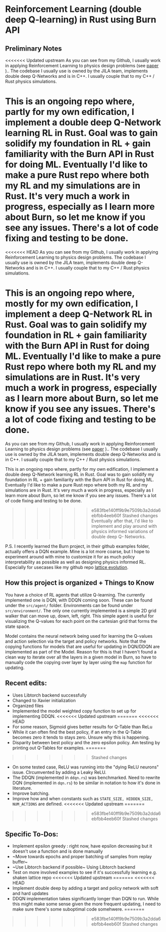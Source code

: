 # Reinforcement Learning (double deep Q-learning) in Rust using Burn API
## Preliminary Notes
<<<<<<< Updated upstream
As you can see from my Github, I usually work in applying Reinforcement Learning to physics design problems (see [paper](https://arxiv.org/abs/2405.07907) ).. The codebase I usually use is owned by the JILA team, implements double deep Q-Networks and is in C++. I usually couple that to my C++ / Rust physics simulations.

This is an ongoing repo where, partly for my own edification, I implement a double deep Q-Network learning RL in Rust. Goal was to gain solidify my foundation in RL + gain familiarity with the Burn API in Rust for doing ML. Eventually I'd like to make a pure Rust repo where both my RL and my simulations are in Rust. It's very much a work in progress, especially as I learn more about Burn, so let me know if you see any issues. There's a lot of code fixing and testing to be done.
=======
<<<<<<< HEAD
As you can see from my Github, I usually work in applying Reinforcement Learning to physics design problems. The codebase I usually use is owned by the JILA team, implements double deep Q-Networks and is in C++. I usually couple that to my C++ / Rust physics simulations.

This is an ongoing repo where, mostly for my own edification, I implement a deep Q-Network RL in Rust. Goal was to gain solidify my foundation in RL + gain familiarity with the Burn API in Rust for doing ML. Eventually I'd like to make a pure Rust repo where both my RL and my simulations are in Rust. It's very much a work in progress, especially as I learn more about Burn, so let me know if you see any issues. There's a lot of code fixing and testing to be done.
=======
As you can see from my Github, I usually work in applying Reinforcement Learning to physics design problems (see [paper](https://arxiv.org/abs/2405.07907) ).. The codebase I usually use is owned by the JILA team, implements double deep Q-Networks and is in C++. I usually couple that to my C++ / Rust physics simulations.

This is an ongoing repo where, partly for my own edification, I implement a double deep Q-Network learning RL in Rust. Goal was to gain solidify my foundation in RL + gain familiarity with the Burn API in Rust for doing ML. Eventually I'd like to make a pure Rust repo where both my RL and my simulations are in Rust. It's very much a work in progress, especially as I learn more about Burn, so let me know if you see any issues. There's a lot of code fixing and testing to be done.
>>>>>>> e583fbe140ff9b9e7509b3a2dda6ebfbb4eeb60f
>>>>>>> Stashed changes
Eventually after that, I'd like to implement and play around with physics informed variations of double deep Q- Networks.

P.S. I recently learned the Burn project, in their github examples folder, actually offers a DQN example. Mine is a lot more coarse, but I hope to experiment around with mine to customize it for as much policy interpretability as possible as well as designing physics informed RL. Especially for usecases like my github repo [lattice evolution](https://github.com/rootware/lattice_evolution).

## How this project is organized + Things to Know
You have a choice of RL agents that utilize Q-learning. The currently implemented one is DQN, with DDQN coming soon. These can be found under the `src/agent/` folder.
Environments can be found under `src/environment/`. The only one currently implemented is a simple 2D grid walker that can move up, down, left, right. This simple agent is useful for visualizing the Q-values for each point on the cartesian grid that forms the state space.

Model contains the neural network being used for learning the Q-values  and action selection via the target and policy networks. Note that the copying functions for models that are useful for updating in DQN/DDQN are implemented as part of the Model. Reason for this is that I haven't found a clean way to iterate over all the layers in a given model in Burn, so have to manually code the copying over layer by layer using the `map` function for updating.

## Recent edits:
- Uses Libtorch backend successfully
- Changed to Xavier initialization
- Organized files
- Implemented the model weighted copy function to set up for implementing DDQN.
<<<<<<< Updated upstream
=======
<<<<<<< HEAD
- For some reason, Sigmoid gives better results for Q-Table than ReLu
- While it can often find the best policy, if an entry in the Q-Table becomes zero it tends to stays zero. Unsure why this is happening.
- Disparity between best policy and the zero epsilon policy. Am testing by printing out Q-Tables for examples.
=======
>>>>>>> Stashed changes
- On some tested case, ReLU was running into the "dying ReLU neurons" issue. CIrcumvented by adding a Leaky ReLU.
- The DDQN (implemented in `ddqn.rs`) was benchmarked. Need to rewrite DQN (implemented in `dqn.rs`) to be similar in notation to how it's done in literature.
- Improve batching.
- Improve how and when constants such as `STATE_SIZE, HIDDEN_SIZE, NUM_ACTIONS` are defined.
<<<<<<< Updated upstream
=======
>>>>>>> e583fbe140ff9b9e7509b3a2dda6ebfbb4eeb60f
>>>>>>> Stashed changes

## Specific To-Dos:
- Implement epsilon greedy : right now, have epsilon decreasing but it doesn't use a function and is done manually
- ~Move towards epochs and proper batching of samples from replay buffer~
- ~Use Libtorch backend if possible~ Using Libtorch backend
- Test on more involved examples to see if it's successfully learning e.g. shaken lattice repo
<<<<<<< Updated upstream
=======
<<<<<<< HEAD
- Implement double deep by adding a target and policy network with soft and hard updates
- DDQN implementation takes significantly longer than DQN to run. While this might make some sense given the more frequent updating, I need to make sure there's some suboptimal code somehwere.
=======
>>>>>>> e583fbe140ff9b9e7509b3a2dda6ebfbb4eeb60f
>>>>>>> Stashed changes
